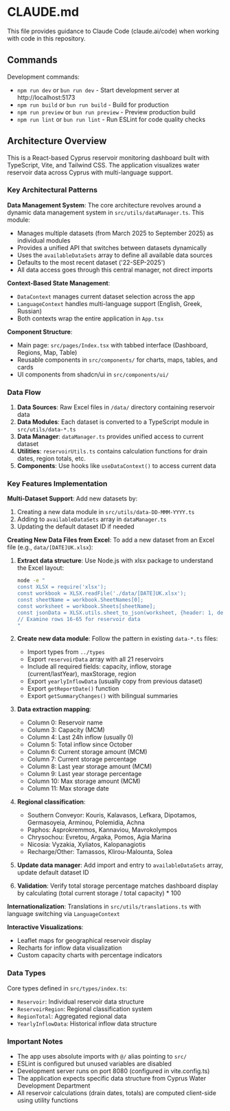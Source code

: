 # CLAUDE.md

This file provides guidance to Claude Code (claude.ai/code) when working with code in this repository.

## Commands

Development commands:
- `npm run dev` or `bun run dev` - Start development server at http://localhost:5173
- `npm run build` or `bun run build` - Build for production
- `npm run preview` or `bun run preview` - Preview production build
- `npm run lint` or `bun run lint` - Run ESLint for code quality checks

## Architecture Overview

This is a React-based Cyprus reservoir monitoring dashboard built with TypeScript, Vite, and Tailwind CSS. The application visualizes water reservoir data across Cyprus with multi-language support.

### Key Architectural Patterns

**Data Management System**: The core architecture revolves around a dynamic data management system in `src/utils/dataManager.ts`. This module:
- Manages multiple datasets (from March 2025 to September 2025) as individual modules
- Provides a unified API that switches between datasets dynamically
- Uses the `availableDataSets` array to define all available data sources
- Defaults to the most recent dataset ('22-SEP-2025')
- All data access goes through this central manager, not direct imports

**Context-Based State Management**:
- `DataContext` manages current dataset selection across the app
- `LanguageContext` handles multi-language support (English, Greek, Russian)
- Both contexts wrap the entire application in `App.tsx`

**Component Structure**:
- Main page: `src/pages/Index.tsx` with tabbed interface (Dashboard, Regions, Map, Table)
- Reusable components in `src/components/` for charts, maps, tables, and cards
- UI components from shadcn/ui in `src/components/ui/`

### Data Flow

1. **Data Sources**: Raw Excel files in `/data/` directory containing reservoir data
2. **Data Modules**: Each dataset is converted to a TypeScript module in `src/utils/data-*.ts`
3. **Data Manager**: `dataManager.ts` provides unified access to current dataset
4. **Utilities**: `reservoirUtils.ts` contains calculation functions for drain dates, region totals, etc.
5. **Components**: Use hooks like `useDataContext()` to access current data

### Key Features Implementation

**Multi-Dataset Support**: Add new datasets by:
1. Creating a new data module in `src/utils/data-DD-MMM-YYYY.ts`
2. Adding to `availableDataSets` array in `dataManager.ts`
3. Updating the default dataset ID if needed

**Creating New Data Files from Excel**:
To add a new dataset from an Excel file (e.g., `data/[DATE]UK.xlsx`):

1. **Extract data structure**: Use Node.js with xlsx package to understand the Excel layout:
   ```bash
   node -e "
   const XLSX = require('xlsx');
   const workbook = XLSX.readFile('./data/[DATE]UK.xlsx');
   const sheetName = workbook.SheetNames[0];
   const worksheet = workbook.Sheets[sheetName];
   const jsonData = XLSX.utils.sheet_to_json(worksheet, {header: 1, defval: ''});
   // Examine rows 16-65 for reservoir data
   "
   ```

2. **Create new data module**: Follow the pattern in existing `data-*.ts` files:
   - Import types from `../types`
   - Export `reservoirData` array with all 21 reservoirs
   - Include all required fields: capacity, inflow, storage (current/lastYear), maxStorage, region
   - Export `yearlyInflowData` (usually copy from previous dataset)
   - Export `getReportDate()` function
   - Export `getSummaryChanges()` with bilingual summaries

3. **Data extraction mapping**:
   - Column 0: Reservoir name
   - Column 3: Capacity (MCM)
   - Column 4: Last 24h inflow (usually 0)
   - Column 5: Total inflow since October
   - Column 6: Current storage amount (MCM)
   - Column 7: Current storage percentage
   - Column 8: Last year storage amount (MCM)
   - Column 9: Last year storage percentage
   - Column 10: Max storage amount (MCM)
   - Column 11: Max storage date

4. **Regional classification**:
   - Southern Conveyor: Kouris, Kalavasos, Lefkara, Dipotamos, Germasoyeia, Arminou, Polemidia, Achna
   - Paphos: Asprokremmos, Kannaviou, Mavrokolympos
   - Chrysochou: Evretou, Argaka, Pomos, Agia Marina
   - Nicosia: Vyzakia, Xyliatos, Kalopanagiotis
   - Recharge/Other: Tamassos, Klirou-Malounta, Solea

5. **Update data manager**: Add import and entry to `availableDataSets` array, update default dataset ID

6. **Validation**: Verify total storage percentage matches dashboard display by calculating (total current storage / total capacity) * 100

**Internationalization**: Translations in `src/utils/translations.ts` with language switching via `LanguageContext`

**Interactive Visualizations**:
- Leaflet maps for geographical reservoir display
- Recharts for inflow data visualization
- Custom capacity charts with percentage indicators

### Data Types

Core types defined in `src/types/index.ts`:
- `Reservoir`: Individual reservoir data structure
- `ReservoirRegion`: Regional classification system
- `RegionTotal`: Aggregated regional data
- `YearlyInflowData`: Historical inflow data structure

### Important Notes

- The app uses absolute imports with `@/` alias pointing to `src/`
- ESLint is configured but unused variables are disabled
- Development server runs on port 8080 (configured in vite.config.ts)
- The application expects specific data structure from Cyprus Water Development Department
- All reservoir calculations (drain dates, totals) are computed client-side using utility functions